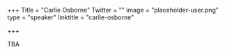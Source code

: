 +++
Title = "Carlie Osborne"
Twitter = ""
image = "placeholder-user.png"
type = "speaker"
linktitle = "carlie-osborne"

+++

TBA
